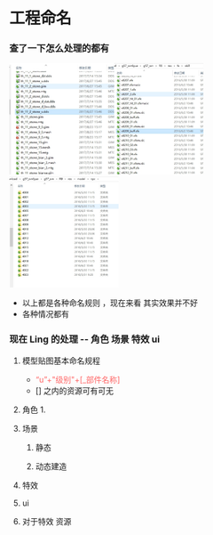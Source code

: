 # 工程命名 
### 查了一下怎么处理的都有 
<img src = "Snipaste_2019-06-20_09-51-06.jpg" height = "200"/><img src = "Snipaste_2019-06-20_09-51-45.jpg" height = "200"/><img src = "Snipaste_2019-06-20_09-51-49.jpg" height = "200"/>
 + 以上都是各种命名规则 ，现在来看 其实效果并不好 
 + 各种情况都有 

### 现在 Ling 的处理 -- 角色 场景 特效 ui 
1. 模型贴图基本命名规程
    +  <font color =#ff6666> “u”+"级别"+[_部件名称]</font> 
    +  [] 之内的资源可有可无

2. 角色
   1.      

3. 场景
   1. 静态 

   2. 动态建造

4. 特效

5. ui 




6. 对于特效 资源  <font color = #ff6666>  </font>    